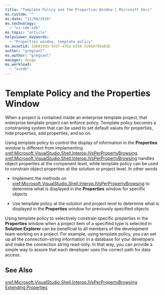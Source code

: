 ```yaml
---
title: "Template Policy and the Properties Window | Microsoft Docs"
ms.custom: ""
ms.date: "11/04/2016"
ms.technology: 
  - "vs-ide-sdk"
ms.topic: "article"
helpviewer_keywords: 
  - "Properties window, template policy"
ms.assetid: 1d8019d3-5e57-47ba-b358-526b0796a63b
author: "gregvanl"
ms.author: "gregvanl"
manager: douge
ms.workload: 
  - "vssdk"
---
```

# Template Policy and the Properties Window
When a project is contained inside an enterprise template project, that enterprise template project can enforce policy. Template policy becomes a constraining system that can be used to set default values for properties, hide properties, add properties, and so on.  
  
 Using template policy to control the display of information in the **Properties** window is different from implementing <xref:Microsoft.VisualStudio.Shell.Interop.IVsPerPropertyBrowsing>. <xref:Microsoft.VisualStudio.Shell.Interop.IVsPerPropertyBrowsing> handles object properties at the component level, while template policy can be used to constrain object properties at the solution or project level. In other words  
  
-   Implement the methods on <xref:Microsoft.VisualStudio.Shell.Interop.IVsPerPropertyBrowsing> to determine what is displayed in the **Properties** window for specific objects  
  
-   Use template policy at the solution and project level to determine what is displayed in the **Properties** window for previously specified objects  
  
 Using template policy to selectively constrain specific properties in the **Properties** window when a project item of a specified type is selected in **Solution Explorer** can be beneficial to all members of the development team working on a project. For example, using template policy, you can set up all the connection-string information in a database for your developers and make the connection string read-only. In that way, you can provide a simple way to assure that each developer uses the correct path for data access.  
  
## See Also  
 <xref:Microsoft.VisualStudio.Shell.Interop.IVsPerPropertyBrowsing>   
 [Extending Properties](../../extensibility/internals/extending-properties.md)